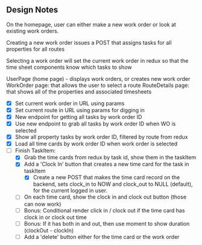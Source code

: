 ## Design Notes

On the homepage, user can either make a new work order or
look at existing work orders.

Creating a new work order issues a POST that assigns tasks
for all properties for all routes

Selecting a work order will set the current work order in redux
so that the time sheet components know which tasks to show

UserPage (home page) - displays work orders, or creates new work order
   WorkOrder page: that allows the user to select a route
      RouteDetails page: that shows all of the properties and associated timesheets

- [x] Set current work order in URL using params
- [x] Set current route in URL using params for digging in
- [x] New endpoint for getting all tasks by work order ID
- [x] Use new endpoint to grab all tasks by work order ID when WO is selected
- [x] Show all property tasks by work order ID, filtered by route from redux
- [x] Load all time cards by work order ID when work order is selected
- [ ] Finish TaskItem:
   - [X] Grab the time cards from redux by task id, show them in the taskItem
   - [X] Add a 'Clock In' button that creates a new time card for the task in taskItem
      - [X] Create a new POST that makes the time card record on the backend, sets clock_in to NOW and clock_out to NULL (default), for the current logged in user.
   - [ ] On each time card, show the clock in and clock out button (those can now work)
   - [ ] Bonus: Conditional render click in / clock out if the time card has clock in or clock out time
   - [ ] Bonus: If it has both in and out, then use moment to show duration (clockOut - clockIn)
   - [ ] Add a 'delete' button either for the time card or the work order